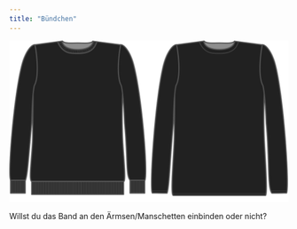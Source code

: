 ```yaml
---
title: "Bündchen"
---
```


![Bündchen](ribbing.svg)

Willst du das Band an den Ärmsen/Manschetten einbinden oder nicht?




